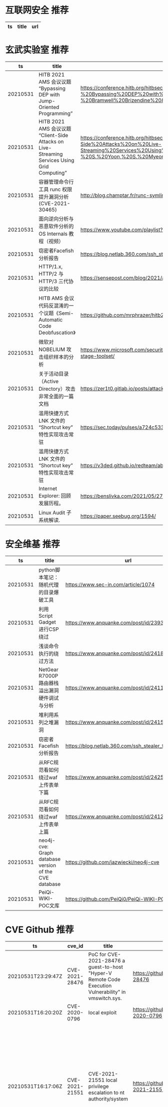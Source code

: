 # 互联网安全 推荐
| ts | title | url| 
| --- | --- | ---| 


# 玄武实验室 推荐
| ts | title | url| 
| --- | --- | ---| 
| 20210531 | HITB 2021 AMS 会议议题 “Bypassing DEP with Jump-Oriented Programming” | https://conference.hitb.org/hitbsecconf2021ams/materials/D1T1%20-%20Bypassing%20DEP%20with%20Jump-Oriented%20Programming%20-%20Bramwell%20Brizendine%20&%20Austin%20Babcock.pdf| 
| 20210531 | HITB 2021 AMS 会议议题 “Client-Side Attacks on Live-Streaming Services Using Grid Computing” | https://conference.hitb.org/hitbsecconf2021ams/materials/D1T1%20-%20Client-Side%20Attacks%20on%20Live-Streaming%20Services%20Using%20Grid%20Computing%20-%20S.%20Yoon,%20S.%20Myeong,%20S.%20Hwang,%20T.%20Yun%20&%20T.%20Kim.pdf| 
| 20210531 | 容器管理命令行工具 runc 权限提升漏洞分析(CVE-2021-30465) | http://blog.champtar.fr/runc-symlink-CVE-2021-30465/| 
| 20210531 | 面向逆向分析与恶意软件分析的 OS Internals 教程（视频） | https://www.youtube.com/playlist?list=PLKwUZp9HwWoCZ7wjx-wQBlvudxauhcxpn| 
| 20210531 | 窃密者Facefish分析报告 | https://blog.netlab.360.com/ssh_stealer_facefish_cn/| 
| 20210531 | HTTP/1.x, HTTP/2 与 HTTP/3 三代协议的比较 | https://sensepost.com/blog/2021/adventures-into-http2-and-http3/| 
| 20210531 | HITB AMS 会议代码反混淆的一个议题《Semi-Automatic Code Deobfuscation》 | https://github.com/mrphrazer/hitb2021ams_deobfuscation| 
| 20210531 | 微软对 NOBELIUM 攻击组织样本的分析 | https://www.microsoft.com/security/blog/2021/05/28/breaking-down-nobeliums-latest-early-stage-toolset/| 
| 20210531 | 关于活动目录（Active Directory）攻击非常全面的一篇文档 | https://zer1t0.gitlab.io/posts/attacking_ad/| 
| 20210531 | 滥用快捷方式 LNK 文件的 “Shortcut key” 特性实现攻击常驻 | https://sec.today/pulses/a724c533-10cd-4344-883c-4a9c3ac42a1a/| 
| 20210531 | 滥用快捷方式 LNK 文件的 “Shortcut key” 特性实现攻击常驻 | https://v3ded.github.io/redteam/abusing-lnk-features-for-initial-access-and-persistence| 
| 20210531 | Internet Explorer: 回顾发展历程。 | https://benslivka.com/2021/05/27/internet-explorer-a-brief-history/| 
| 20210531 | Linux Audit 子系统解读. | https://paper.seebug.org/1594/| 


# 安全维基 推荐
| ts | title | url| 
| --- | --- | ---| 
| 20210531 | python脚本笔记：随机代理的目录爆破工具 | https://www.sec-in.com/article/1074| 
| 20210531 | 利用Script Gadget进行CSP绕过 | https://www.anquanke.com/post/id/239359| 
| 20210531 | 浅谈命令执行的绕过方法 | https://www.anquanke.com/post/id/241808| 
| 20210531 | NetGear R7000P 路由器栈溢出漏洞硬件调试与分析 | https://www.anquanke.com/post/id/241100| 
| 20210531 | 堆利用系列之堆漏洞 | https://www.anquanke.com/post/id/241598| 
| 20210531 | 窃密者Facefish分析报告 | https://blog.netlab.360.com/ssh_stealer_facefish_cn/| 
| 20210531 | 从RFC规范看如何绕过waf上传表单 下篇 | https://www.anquanke.com/post/id/242583| 
| 20210531 | 从RFC规范看如何绕过waf上传表单 上篇 | https://www.anquanke.com/post/id/241265| 
| 20210531 | neo4j-cve: Graph database version of the CVE database | https://github.com/jazwiecki/neo4j-cve| 
| 20210531 | PeiQi-WIKI-POC文库 | https://github.com/PeiQi0/PeiQi-WIKI-POC| 


# CVE Github 推荐
| ts | cve_id | title | url | cve_detail| 
| --- | --- | --- | --- | ---| 
| 20210531T23:29:47Z | CVE-2021-28476 | PoC for CVE-2021-28476 a guest-to-host "Hyper-V Remote Code Execution Vulnerability" in vmswitch.sys. | https://github.com/0vercl0k/CVE-2021-28476 | Hyper-V Remote Code Execution Vulnerability| 
| 20210531T16:20:20Z | CVE-2020-0796 | local exploit | https://github.com/ORCA666/CVE-2020-0796 | | 
| 20210531T16:17:06Z | CVE-2021-21551 | CVE-2021-21551 local privilege escalation to nt authority/system | https://github.com/mathisvickie/CVE-2021-21551 | Dell dbutil_2_3.sys driver contains an insufficient access control vulnerability which may lead to escalation of privileges, denial of service, or information disclosure. Local authenticated user access is required.| 
| 20210531T01:32:51Z | CVE-2021-21389 | BuddyPress < 7.2.1 - REST API Privilege Escalation to RCE | https://github.com/HoangKien1020/CVE-2021-21389 | BuddyPress is an open source WordPress plugin to build a community site. In releases of BuddyPress from 5.0.0 before 7.2.1 it%s possible for a non-privileged, regular user to obtain administrator rights by exploiting an issue in the REST API members endpoint. The vulnerability has been fixed in BuddyPress 7.2.1. Existing installations of the plugin should be updated to this version to mitigate the issue.| 
| 20210531T00:26:17Z | CVE-2021-3156 | Null | https://github.com/dock0d1/CVE-2021-3156 | Sudo before 1.9.5p2 contains an off-by-one error that can result in a heap-based buffer overflow, which allows privilege escalation to root via %sudoedit -s% and a command-line argument that ends with a single backslash character.| 


# klee on Github 推荐
| ts | title | url | stars | forks| 
| --- | --- | --- | --- | ---| 
| 20210531T23:51:48Z | Null | https://github.com/KLEEEN-SOFTWARE/Kleeen-svgs | 0 | 0| 
| 20210531T21:30:36Z | Null | https://github.com/JaimePSantos/ResearchKlee | 0 | 0| 
| 20210531T17:56:17Z | Null | https://github.com/BajacDev/rust-klee-docker | 2 | 0| 
| 20210531T07:26:40Z | An open-source Chinese font derived from Fontworks% Klee One. 一款基于 FONTWORKS 的 Klee One 的开源中文字体。 | https://github.com/lxgw/LxgwWenKai | 641 | 15| 
| 20210531T04:03:39Z | Dodoco doko? | https://github.com/RiceFT/klee | 0 | 0| 
| 20210531T00:43:44Z | RVT is a collection of tools/libraries to support both static and dynamic verification of Rust programs. | https://github.com/project-oak/rust-verification-tools | 138 | 14| 


# s2e on Github 推荐
| ts | title | url | stars | forks| 
| --- | --- | --- | --- | ---| 


# exploit on Github 推荐
| ts | title | url | stars | forks| 
| --- | --- | --- | --- | ---| 
| 20210531T23:26:00Z |  :cookie: Modern XSS exploitation script. | https://github.com/ShinoNuma/snitchyScript | 0 | 0| 
| 20210531T23:17:02Z | Null | https://github.com/dabombYT/exploits | 0 | 0| 
| 20210531T22:36:31Z | Exploit assignments - Network Security course | https://github.com/pertain/Exploits | 0 | 1| 
| 20210531T22:18:18Z | Null | https://github.com/Rmlkin/league_dodge_exploit | 0 | 0| 
| 20210531T21:49:29Z | This project exploits Twitter data to analyse the migration patterns in India | https://github.com/ICTD-IITD/Migration_Analysis_Using_Twitter | 0 | 0| 
| 20210531T21:26:17Z | Harmless Discord exploit to ping any user without actually pinging them. | https://github.com/armfxl/discord-ping-exploit | 0 | 0| 
| 20210531T21:13:14Z | Null | https://github.com/ReaperExploits/Basic-Exploit-Menu | 0 | 0| 
| 20210531T20:51:45Z | The exploits i made for real life applications and ctf%s :) | https://github.com/TamilHackz/i-make-exploits | 4 | 3| 
| 20210531T20:32:56Z | Educational web application demonstrating techniques of binary exploitation (Front-end) | https://github.com/Pen-Test3rs/binary_exploits_frontend | 0 | 0| 
| 20210531T20:21:13Z | yo | https://github.com/vopierre/exploit2 | 0 | 0| 


# backdoor on Github 推荐
| ts | title | url | stars | forks| 
| --- | --- | --- | --- | ---| 
| 20210531T23:18:03Z | Python AV Evasion Tools | https://github.com/G1ft3dC0d3/MsfMania | 134 | 26| 
| 20210531T22:17:56Z | Backdoor Service in Lua | https://github.com/Meltdown1337/SimpleBackdoor | 0 | 0| 
| 20210531T17:51:45Z | This a simple python backdoor/reverse shell/payload for Windows. It contains a lot of features including executing all windows commands, taking screenshot of target machine, etc. | https://github.com/vishnuz1611/Python-Backdoor-Windows | 0 | 0| 
| 20210531T16:57:10Z | Null | https://github.com/PesAdam/backdoors | 0 | 0| 
| 20210531T13:48:00Z | Null | https://github.com/ivytangyiming/Backdoor-Platform | 0 | 1| 
| 20210531T13:02:48Z | Null | https://github.com/ryukzgans/Shell-Backdoor | 0 | 0| 
| 20210531T12:44:14Z | An Awesome curated list of backdoor learning resources | https://github.com/Billy1900/Backdoor-Learning | 0 | 0| 
| 20210531T12:40:03Z | Null | https://github.com/Wiilldd/backdoor | 0 | 0| 
| 20210531T11:01:26Z | ♞ iPhoneOS and iPadOS backdoor payload designed for portability, embeddability, and low resource utilization ♞ | https://github.com/enty8080/pwny | 1 | 1| 
| 20210531T06:38:56Z | Python Network Scanner with Backdoor Detection , Google Blacklist Scan and other Nmap resources | https://github.com/xadhrit/d9scan | 7 | 4| 


# fuzz on Github 推荐
| ts | title | url | stars | forks| 
| --- | --- | --- | --- | ---| 
| 20210531T23:43:59Z | Written standups for remote teams. Inspired by Basecamp. | https://github.com/malikpiara/fuzzboard | 1 | 0| 
| 20210531T23:39:43Z | OSS-Fuzz - continuous fuzzing for open source software. | https://github.com/google/oss-fuzz | 6343 | 1286| 
| 20210531T22:51:25Z | Software for fuzzing, used on web application pentestings. | https://github.com/NESCAU-UFLA/FuzzingTool | 74 | 18| 
| 20210531T22:23:41Z | Null | https://github.com/balins/fuzzy-decision-tree | 0 | 0| 
| 20210531T22:14:15Z | Null | https://github.com/my000own000files1/Fuzzy | 0 | 0| 
| 20210531T22:11:16Z | corpus for fuzzing netaddr | https://github.com/inetaf/netaddr-corpus | 0 | 0| 
| 20210531T21:54:58Z | Null | https://github.com/opimentel-github/fuzzy-torch | 1 | 0| 
| 20210531T21:20:43Z | Enhance cargo fuzz output with your source code. | https://github.com/MatejKastak/cargo-fuzz-sourcer | 0 | 0| 
| 20210531T21:14:27Z | A fork and successor of the Sulley Fuzzing Framework | https://github.com/jtpereyda/boofuzz | 1230 | 245| 
| 20210531T20:39:36Z | Null | https://github.com/Jelloman35/fuzzy-barnacle | 0 | 0| 



# 日更新程序

